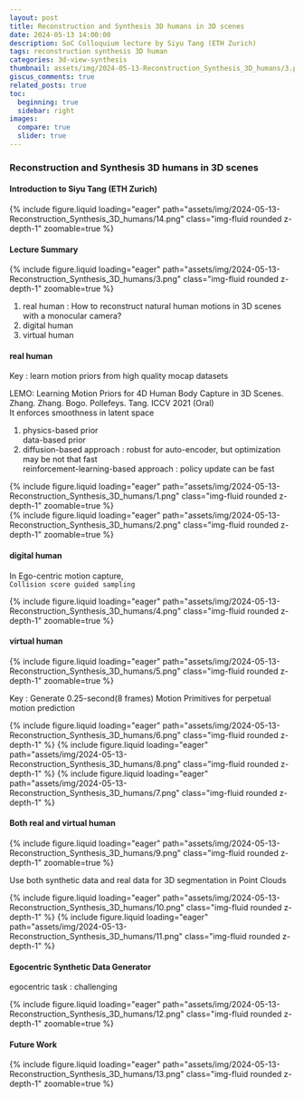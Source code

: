 ```yaml
---
layout: post
title: Reconstruction and Synthesis 3D humans in 3D scenes
date: 2024-05-13 14:00:00
description: SoC Colloquium lecture by Siyu Tang (ETH Zurich)
tags: reconstruction synthesis 3D human
categories: 3d-view-synthesis
thumbnail: assets/img/2024-05-13-Reconstruction_Synthesis_3D_humans/3.png
giscus_comments: true
related_posts: true
toc:
  beginning: true
  sidebar: right
images:
  compare: true
  slider: true
---
```


### Reconstruction and Synthesis 3D humans in 3D scenes

#### Introduction to Siyu Tang (ETH Zurich)
 
<div class="row mt-3">
    <div class="col-sm mt-3 mt-md-0">
        {% include figure.liquid loading="eager" path="assets/img/2024-05-13-Reconstruction_Synthesis_3D_humans/14.png" class="img-fluid rounded z-depth-1" zoomable=true %}
    </div>
</div>

#### Lecture Summary

<div class="row mt-3">
    <div class="col-sm mt-3 mt-md-0">
        {% include figure.liquid loading="eager" path="assets/img/2024-05-13-Reconstruction_Synthesis_3D_humans/3.png" class="img-fluid rounded z-depth-1" zoomable=true %}
    </div>
</div>

1. real human : How to reconstruct natural human motions in 3D scenes with a monocular camera?  
2. digital human
3. virtual human  

#### real human

Key : learn motion priors from high quality mocap datasets  

LEMO: Learning Motion Priors for 4D Human Body Capture in 3D Scenes. Zhang. Zhang. Bogo. Pollefeys. Tang. ICCV 2021 (Oral)  
It enforces smoothness in latent space  

1. physics-based prior  
data-based prior  
2. diffusion-based approach : robust for auto-encoder, but optimization may be not that fast  
reinforcement-learning-based approach : policy update can be fast  

<div class="row mt-3">
    <div class="col-sm mt-3 mt-md-0">
        {% include figure.liquid loading="eager" path="assets/img/2024-05-13-Reconstruction_Synthesis_3D_humans/1.png" class="img-fluid rounded z-depth-1" zoomable=true %}
    </div>
</div>

<div class="row mt-3">
    <div class="col-sm mt-3 mt-md-0">
        {% include figure.liquid loading="eager" path="assets/img/2024-05-13-Reconstruction_Synthesis_3D_humans/2.png" class="img-fluid rounded z-depth-1" zoomable=true %}
    </div>
</div>

#### digital human

In Ego-centric motion capture,  
`Collision score guided sampling`  

<div class="row mt-3">
    <div class="col-sm mt-3 mt-md-0">
        {% include figure.liquid loading="eager" path="assets/img/2024-05-13-Reconstruction_Synthesis_3D_humans/4.png" class="img-fluid rounded z-depth-1" zoomable=true %}
    </div>
</div>

#### virtual human

<div class="row mt-3">
    <div class="col-sm mt-3 mt-md-0">
        {% include figure.liquid loading="eager" path="assets/img/2024-05-13-Reconstruction_Synthesis_3D_humans/5.png" class="img-fluid rounded z-depth-1" zoomable=true %}
    </div>
</div>

Key : Generate 0.25-second(8 frames) Motion Primitives for perpetual motion prediction  

<swiper-container keyboard="true" navigation="true" pagination="true" pagination-clickable="true" pagination-dynamic-bullets="true" rewind="true">
  <swiper-slide>{% include figure.liquid loading="eager" path="assets/img/2024-05-13-Reconstruction_Synthesis_3D_humans/6.png" class="img-fluid rounded z-depth-1" %}</swiper-slide>
  <swiper-slide>{% include figure.liquid loading="eager" path="assets/img/2024-05-13-Reconstruction_Synthesis_3D_humans/8.png" class="img-fluid rounded z-depth-1" %}</swiper-slide>
  <swiper-slide>{% include figure.liquid loading="eager" path="assets/img/2024-05-13-Reconstruction_Synthesis_3D_humans/7.png" class="img-fluid rounded z-depth-1" %}</swiper-slide>
</swiper-container>

#### Both real and virtual human

<div class="row mt-3">
    <div class="col-sm mt-3 mt-md-0">
        {% include figure.liquid loading="eager" path="assets/img/2024-05-13-Reconstruction_Synthesis_3D_humans/9.png" class="img-fluid rounded z-depth-1" zoomable=true %}
    </div>
</div>

Use both synthetic data and real data for 3D segmentation in Point Clouds  

<swiper-container keyboard="true" navigation="true" pagination="true" pagination-clickable="true" pagination-dynamic-bullets="true" rewind="true">
  <swiper-slide>{% include figure.liquid loading="eager" path="assets/img/2024-05-13-Reconstruction_Synthesis_3D_humans/10.png" class="img-fluid rounded z-depth-1" %}</swiper-slide>
  <swiper-slide>{% include figure.liquid loading="eager" path="assets/img/2024-05-13-Reconstruction_Synthesis_3D_humans/11.png" class="img-fluid rounded z-depth-1" %}</swiper-slide>
</swiper-container>


#### Egocentric Synthetic Data Generator

egocentric task : challenging

<div class="row mt-3">
    <div class="col-sm mt-3 mt-md-0">
        {% include figure.liquid loading="eager" path="assets/img/2024-05-13-Reconstruction_Synthesis_3D_humans/12.png" class="img-fluid rounded z-depth-1" zoomable=true %}
    </div>
</div>

#### Future Work

<div class="row mt-3">
    <div class="col-sm mt-3 mt-md-0">
        {% include figure.liquid loading="eager" path="assets/img/2024-05-13-Reconstruction_Synthesis_3D_humans/13.png" class="img-fluid rounded z-depth-1" zoomable=true %}
    </div>
</div>
